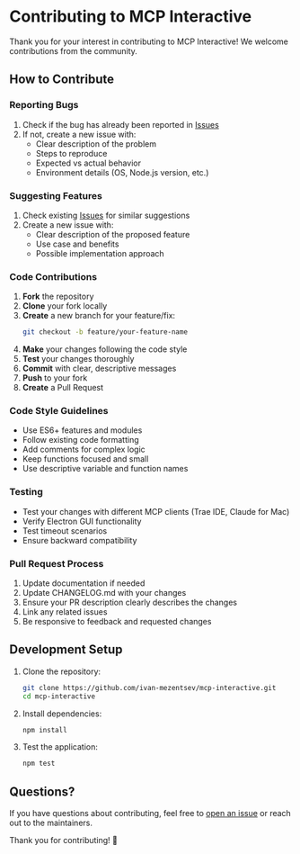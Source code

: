 # Contributing to MCP Interactive

Thank you for your interest in contributing to MCP Interactive! We welcome contributions from the community.

## How to Contribute

### Reporting Bugs

1. Check if the bug has already been reported in [Issues](https://github.com/ivan-mezentsev/mcp-interactive/issues)
2. If not, create a new issue with:
   - Clear description of the problem
   - Steps to reproduce
   - Expected vs actual behavior
   - Environment details (OS, Node.js version, etc.)

### Suggesting Features

1. Check existing [Issues](https://github.com/ivan-mezentsev/mcp-interactive/issues) for similar suggestions
2. Create a new issue with:
   - Clear description of the proposed feature
   - Use case and benefits
   - Possible implementation approach

### Code Contributions

1. **Fork** the repository
2. **Clone** your fork locally
3. **Create** a new branch for your feature/fix:
   ```bash
   git checkout -b feature/your-feature-name
   ```
4. **Make** your changes following the code style
5. **Test** your changes thoroughly
6. **Commit** with clear, descriptive messages
7. **Push** to your fork
8. **Create** a Pull Request

### Code Style Guidelines

- Use ES6+ features and modules
- Follow existing code formatting
- Add comments for complex logic
- Keep functions focused and small
- Use descriptive variable and function names

### Testing

- Test your changes with different MCP clients (Trae IDE, Claude for Mac)
- Verify Electron GUI functionality
- Test timeout scenarios
- Ensure backward compatibility

### Pull Request Process

1. Update documentation if needed
2. Update CHANGELOG.md with your changes
3. Ensure your PR description clearly describes the changes
4. Link any related issues
5. Be responsive to feedback and requested changes

## Development Setup

1. Clone the repository:
   ```bash
   git clone https://github.com/ivan-mezentsev/mcp-interactive.git
   cd mcp-interactive
   ```

2. Install dependencies:
   ```bash
   npm install
   ```

3. Test the application:
   ```bash
   npm test
   ```

## Questions?

If you have questions about contributing, feel free to [open an issue](https://github.com/ivan-mezentsev/mcp-interactive/issues) or reach out to the maintainers.

Thank you for contributing! 🎉